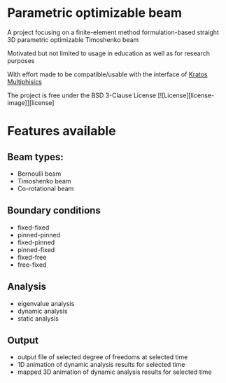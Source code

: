 # Parametric optimizable beam

A project focusing on a finite-element method formulation-based straight 3D parametric optimizable Timoshenko beam

Motivated but not limited to usage in education as well as for research purposes

With effort made to be compatible/usable with the interface of [Kratos Multiphisics](https://github.com/KratosMultiphysics)

The project is free under the BSD 3-Clause License [![License][license-image]][license]

# Features available
## Beam types:
* Bernoulli beam
* Timoshenko beam
* Co-rotational beam

## Boundary conditions
* fixed-fixed
* pinned-pinned
* fixed-pinned
* pinned-fixed
* fixed-free
* free-fixed

## Analysis
* eigenvalue analysis
* dynamic analysis
* static analysis

## Output
* output file of selected degree of freedoms at selected time 
* 1D animation of dynamic analysis results for selected time
* mapped 3D animation of dynamic analysis results for selected time
